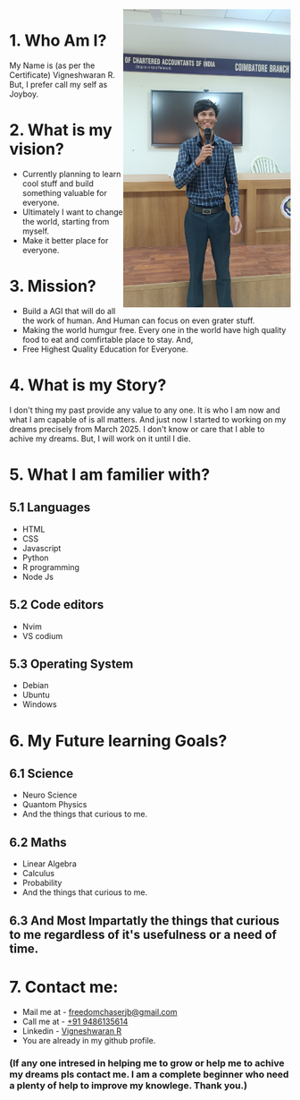 <img src=https://github.com/joyboy0711/joyboy0711/blob/main/My%20photo.jpeg alt=Vigneshwaran width=300 align=right>

# 1. Who Am I?
My Name is (as per the Certificate) Vigneshwaran R. But, I prefer call my self as Joyboy.

# 2. What is my vision?
- Currently planning to learn cool stuff and build something valuable for everyone.
- Ultimately I want to change the world, starting from myself.
- Make it better place for everyone.

# 3. Mission?
- Build a AGI that will do all the work of human. And Human can focus on even grater stuff.
- Making the world humgur free. Every one in the world have high quality food to eat and comfirtable place to stay. And,
- Free Highest Quality Education for Everyone.

# 4. What is my Story?
  I don't thing my past provide any value to any one. It is who I am now and what I am capable of is all matters. And just now I started to working on my dreams precisely from March 2025. I don't know or care that I able to achive my dreams. But, I will work on it until I die.

# 5. What I am familier with?
## 5.1 Languages
- HTML
- CSS
- Javascript
- Python
- R programming
- Node Js

## 5.2 Code editors
- Nvim
- VS codium

## 5.3 Operating System
- Debian
- Ubuntu
- Windows

# 6. My Future learning Goals?
## 6.1 Science
- Neuro Science
- Quantom Physics
- And the things that curious to me.

## 6.2 Maths
- Linear Algebra
- Calculus
- Probability
- And the things that curious to me.

## 6.3 And Most Impartatly the things that curious to me regardless of it's usefulness or a need of time. 

# 7. Contact me:
- Mail me at - [freedomchaserjb@gmail.com](mailto:freedomchaserjb@gmail.com)
- Call me at - [+91 9486135614](tel:+919486135614)
- Linkedin   - [Vigneshwaran R](https://www.linkedin.com/in/vigneshwaran-r-5b3285231)
- You are already in my github profile.


### (If any one intresed in helping me to grow or help me to achive my dreams pls contact me. I am a complete beginner who need a plenty of help to improve my knowlege. Thank you.)
